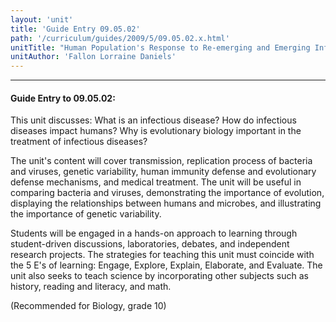 ```yaml
---
layout: 'unit'
title: 'Guide Entry 09.05.02'
path: '/curriculum/guides/2009/5/09.05.02.x.html'
unitTitle: "Human Population's Response to Re-emerging and Emerging Infectious Diseases"
unitAuthor: 'Fallon Lorraine Daniels'
---
```


<body>
<hr/>
 <h4>
  Guide Entry to 09.05.02:
 </h4>
 This unit discusses: What is an infectious disease? How do infectious diseases impact humans? Why is evolutionary biology important in the treatment of infectious diseases?
<p>
  The unit's content will cover transmission, replication process of bacteria and viruses, genetic variability, human immunity defense and evolutionary defense mechanisms, and medical treatment. The unit will be useful in comparing bacteria and viruses, demonstrating the importance of evolution, displaying the relationships between humans and microbes, and illustrating the importance of genetic variability.
 </p>
<p>
  Students will be engaged in a hands-on approach to learning through student-driven discussions, laboratories, debates, and independent research projects. The strategies for teaching this unit must coincide with the 5 E's of learning: Engage, Explore, Explain, Elaborate, and Evaluate. The unit also seeks to teach science by incorporating other subjects such as history, reading and literacy, and math.
 </p>
<p>
  (Recommended for Biology, grade 10)
 </p>

</body>
